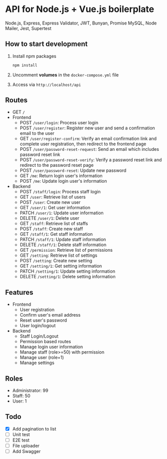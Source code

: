 # API for Node.js + Vue.js boilerplate

Node.js, Express, Express Validator, JWT, Bunyan, Promise MySQL, Node Mailer, Jest, Supertest

## How to start development

1. Install npm packages

   ```bash
   npm install
   ```

2. Uncomment **volumes** in the `docker-compose.yml` file
3. Access via `http://localhost/api`

## Routes

- GET `/`
- Frontend
  - POST `/user/login`: Process user login
  - POST `/user/register`: Register new user and send a confirmation email to the user
  - GET `/user/register-confirm`: Verify an email confirmation link and complete user registration, then redirect to the frontend page
  - POST `/user/password-reset-request`: Send an email which includes password reset link
  - POST `/user/password-reset-verify`: Verify a password reset link and redirect to the password reset page
  - POST `/user/password-reset`: Update new password
  - GET `/me`: Return login user's information
  - POST `/me`: Update login user's information
- Backend
  - POST `/staff/login`: Process staff login
  - GET `/user`: Retrieve list of users
  - POST `/user`: Create new user
  - GET `/user/1`: Get user information
  - PATCH `/user/1`: Update user information
  - DELETE `/user/1`: Delete user
  - GET `/staff`: Retrieve list of staffs
  - POST `/staff`: Create new staff
  - GET `/staff/1`: Get staff information
  - PATCH `/staff/1`: Update staff information
  - DELETE `/staff/1`: Delete staff information
  - GET `/permission`: Retrieve list of permissions
  - GET `/setting`: Retrieve list of settings
  - POST `/setting`: Create new setting
  - GET `/setting/1`: Get setting information
  - PATCH `/setting/1`: Update setting information
  - DELETE `/setting/1`: Delete setting information

## Features

- Frontend
  - User registration
  - Confirm user's email address
  - Reset user's password
  - User login/logout
- Backend
  - Staff Login/Logout
  - Permission based routes
  - Manage login user information
  - Manage staff (role>=50) with permission
  - Manage user (role=1)
  - Manage settings

## Roles

- Administrator: 99
- Staff: 50
- User: 1

## Todo

- [x] Add pagination to list
- [ ] Unit test
- [ ] E2E test
- [ ] File uploader
- [ ] Add Swagger
